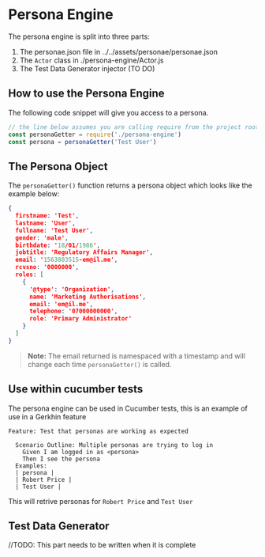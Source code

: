 # Persona Engine

The persona engine is split into three parts:

1. The personae.json file in ../../assets/personae/personae.json
2. The `Actor` class in ./persona-engine/Actor.js
3. The Test Data Generator injector (TO DO)

## How to use the Persona Engine

The following code snippet will give you access to a persona.

```js
// the line below assumes you are calling require from the project root
const personaGetter = require('./persona-engine')
const persona = personaGetter('Test User')
```

## The Persona Object

The `personaGetter()` function returns a persona object which looks like the example below:

```json
{ 
  firstname: 'Test',
  lastname: 'User',
  fullname: 'Test User',
  gender: 'male',
  birthdate: '18/01/1986',
  jobtitle: 'Regulatory Affairs Manager',
  email: '1563803515-em@il.me',
  rcvsno: '0000000',
  roles: [ 
    { 
      '@type': 'Organization',
      name: 'Marketing Authorisations',
      email: 'em@il.me',
      telephone: '07000000000',
      role: 'Primary Administrator' 
    } 
  ] 
}
```

> **Note:** The email returned is namespaced with a timestamp and will change each time `personaGetter()` is called.

## Use within cucumber tests

The persona engine can be used in Cucumber tests, this is an example of use in a Gerkhin feature

```feature
Feature: Test that personas are working as expected

  Scenario Outline: Multiple personas are trying to log in
    Given I am logged in as <persona>
    Then I see the persona
  Examples:
  | persona |
  | Robert Price |
  | Test User |
```

This will retrive personas for `Robert Price` and `Test User`


## Test Data Generator

//TODO: This part needs to be written when it is complete







